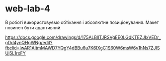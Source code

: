 # web-lab-4
В роботі використовуємо обтікання і абсолютне позиціонування.
Макет повинен бути  адаптивний.

https://docs.google.com/drawings/d/175ALBlITJRSVgEE0LGdKTEZJIxVEDr_gDd4ynQHgWNg/edit?fbclid=IwAR1AltmMAWD7YQgY4dBBu6u7K6IXgC1S60W6msW6v1hNs7ZJlSUj5L1rxFY
